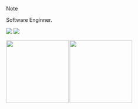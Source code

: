 > [!NOTE]  
> Software Enginner.

![](https://github-profile-summary-cards.vercel.app/api/cards/profile-details?username=sasaki-sota&theme=dracula)
[![](https://github-profile-trophy.vercel.app/?username=sasaki-sota&theme=onedark)](https://github.com/ryo-ma/github-profile-trophy)

<p>
<a href="https://github.com/sasaki-sota">
  <img align="left" height="170px" src="https://github-readme-stats.vercel.app/api?username=sasaki-sota&count_private=true&show_icons=true&theme=dracula" />
</a>
<a href="https://github.com/sasaki-sota">
  <img align="left" height="170px" src="https://github-readme-stats.vercel.app/api/top-langs/?username=sasaki-sota&layout=compact&theme=dracula" />
</a>
</p>
